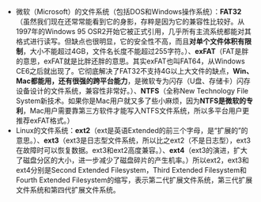 - 微软（Microsoft）的文件系统（包括DOS和Windows操作系统）：**FAT32**（虽然我们现在还常常能看到它的身影，存粹是因为它的兼容性比较好。从1997年的Windows 95 OSR2开始它被正式引用，几乎所有主流系统都能对其格式进行读写。但缺点也很明显，它的安全性不高，而且**对单个文件体积有限制**，大小不能超过4GB，文件名长度不能超过255字符。）、**exFAT**（FAT是胖的意思，exFAT就是比胖还胖的意思。其实exFAT也叫FAT64，从Windows CE6之后就出现了。它彻底解决了FAT32不支持4G以上大文件的缺点，**Win、Mac都能用，还有很强的跨平台能力**，是微软专为闪存（U盘、存储卡）闪存设备设计的文件系统，兼容性非常好。）、**NTFS**（全称New Technology File System新技术。如果你是Mac用户就又多了些小麻烦，因为**NTFS是微软的专利**，Mac用户需要靠第三方软件才能写入NTFS文件系统，所以多平台用户更推荐exFAT格式。）
- Linux的文件系统：**ext2**（ext是英语Extended的前三个字母，是“扩展的”的意思。）、**ext3**（ext3是日志型文件系统，所以比之ext2（不是日志型），ext3在故障时可以恢复数据。ext3和ext2高度兼容。）、**ext4**（ext3的演进，扩大了磁盘分区的大小，进一步减少了磁盘碎片的产生机率。）所以ext2，ext3和ext4分别是Second Extended Filesystem，Third Extended Filesystem和Fourth Extended Filesystem的缩写，表示第二代扩展文件系统，第三代扩展文件系统和第四代扩展文件系统。